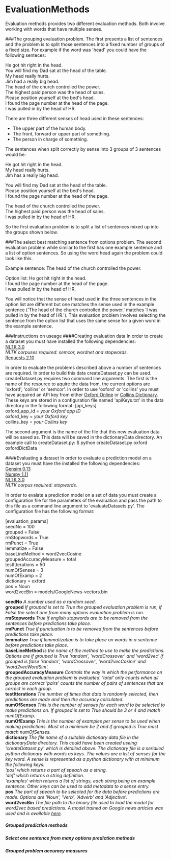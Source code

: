 # EvaluationMethods

Evaluation methods provides two different evaluation methods. Both involve working with words that have multiple senses.

###The grouping evaluation problem.
The first presents a list of sentences and the problem is to split those sentences into a fixed number of groups of a fixed size.
For example if the word was 'head' you could have the following senteces:

He got hit right in the head.  
You will find my Dad sat at the head of the table.  
My head really hurts.  
Jim had a really big head.  
The head of the church controlled the power.  
The highest paid person was the head of sales.  
Please position yourself at the bed's head.  
I found the page number at the head of the page.  
I was pulled in by the head of HR.  

There are three different senses of head used in these sentences:
- The upper part of the human body.
- The front, forward or upper part of something.
- The person in charge of something.

The sentences when split correctly by sense into 3 groups of 3 sentences would be:

He got hit right in the head.  
My head really hurts.  
Jim has a really big head.  

You will find my Dad sat at the head of the table.  
Please position yourself at the bed's head.  
I found the page number at the head of the page.  

The head of the church controlled the power.  
The highest paid person was the head of sales.  
I was pulled in by the head of HR.  

So the first evaluation problem is to split a list of sentences mixed up into the groups shown below.

###The select best matching sentence from options problem.
The second evaluation problem while similar to the first has one example sentence and a list of option sentences. So using the 
word head again the problem could look like this.

Example sentence:
The head of the church controlled the power.  

Option list:
He got hit right in the head.  
I found the page number at the head of the page.  
I was pulled in by the head of HR.  

You will notice that the sense of head used in the three sentences in the option list are different but one matches the sense used in
the example sentence ('The head of the church controlled the power.' matches 'I was pulled in by the head of HR.'). This evaluation
problem involves selecting the sentence from the option list that uses the same sense for a given word in the example sentence.

###Instructions on useage
####Creating evaluation data
In order to create a dataset you must have installed the following dependencies:  
[NLTK 3.0](http://www.nltk.org)  
*NLTK corpuses required: semcor, wordnet and stopwords.*  
[Requests 2.10](http://docs.python-requests.org/en/master/)  

In order to evaluate the problems described above a number of sentences are required. In order to build this data createDataset.py can be used. creadeDataset.py requires two command line arguments. The first is the name of the resource to aquire the data from, the current options are 'oxford', 'collins' or 'semcor'. In order to use 'oxford' or 'collins' you must have acquired an API key from either [Oxford Online](https://developer.oxforddictionaries.com) or [Collins Dictionary](https://www.collinsdictionary.com/api/). These keys are stored in a configuration file named 'apiKeys.txt' in the data directory in the following format:
[api_keys]  
oxford_app_id = *your Oxford app ID*  
oxford_key = *your Oxford key*  
collins_key = *your Collins key*

The second argument is the name of the file that this new evaluation data will be saved as. This data will be saved in the dictionaryData directory. An example call to createDataset.py:
$ python createDataset.py oxford oxfordDictData

####Evaluating a dataset
In order to evaluate a prediction model on a dataset you must have the installed the following dependencies:  
[Gensim 0.13](https://radimrehurek.com/gensim/)  
[Numpy 1.11](http://www.numpy.org)  
[NLTK 3.0](http://www.nltk.org)  
*NLTK corpus required: stopwords.*  


In order to evalate a prediction model on a set of data you must create a configuration file for the parameters of the evaluation and pass the path to this file as a command line argument to 'evaluateDatasets.py'. The configuration file has the following format:

[evaluation_params]  
seedNo = 100     
grouped = False   
rmStopwords = True    
rmPunct = True   
lemmatize = False    
baseLineMethod = word2vecCosine     
groupedAccuracyMeasure = total    
testItterations = 50   
numOfSenses = 3    
numOfExamp = 2  
dictionary = oxford   
pos = Noun   
word2vecBin = models/GoogleNews-vectors.bin  

**seedNo** *A number used as a random seed.*  
**grouped** *If grouped is set to True the grouped evaluation problem is run, if False the select one from many options evaluation problem is run.*  
**rmStopwords** *True if english stopwords are to be removed from the sentences before predictions take place.*   
**rmPunct** *True if punctuation is to be removed from the sentences before predictions take place.*   
**lemmatize** *True if lemmatization is to take place on words in a sentence before predictions take place.*    
**baseLineMethod** *Is the name of the method to use to make the predictions. Options are if grouped is True 'random', 'wordCrossover' and 'word2vec' if grouped is false 'random', 'wordCrossover', 'word2vecCosine' and 'word2vecWordSim'.*   
**groupedAccuracyMeasure** *Controls the way in which the performance on the grouped evaluation problem is evaluated. 'total' only counts when all groups are correct 'pairs' counts the number of pairs of sentences that are correct in each group.*   
**testItterations** *The number of times that data is randomly selected, then predictions are made and then the accuracy calculated.*   
**numOfSenses** *This is the number of senses for each word to be selected to make predictions on. If grouped is set to True should be 3 or 4 and match numOfExamp.*     
**numOfExamp** *This is the number of examples per sense to be used when making predictions. Must at a minimum be 2 and if grouped is True must match numOfSenses.*    
**dictionary** *The file name of a suitable dictionary data file in the dictionaryData directory. This could have been created useing 'createDataset.py' which is detailed above. The dictionary file is a serialied python dictionary with words as keys. The values are a list of senses for the key word. A sense is represented as a python dictionary with at minimum the following keys:     
'pos' which returns a part of speach as a string.  
'def' which returns a string definition.  
'examples' which returns a list of strings, each string being an example sentence.
Other keys can be used to add metadata to a sense entry.*     
**pos** *The part of speach to be selected for the data before predictions are made. Options are 'Noun', 'Verb', 'Adverb' and 'Adjective'.*   
**word2vecBin** *The file path to the binary file used to load the model for word2vec based predictions. A model trained on Google news articles was used and is available [here](https://code.google.com/archive/p/word2vec/).*    

##### Grouped prediction methods

##### Select one sentence from many options prediction methods

##### Grouped problem accuracy measures




